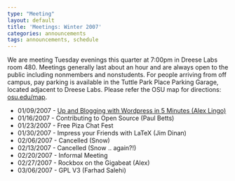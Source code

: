 ```yaml
---
type: "Meeting"
layout: default
title: 'Meetings: Winter 2007'
categories: announcements
tags: announcements, schedule
---
```

We are meeting Tuesday evenings this quarter at 7:00pm in Dreese Labs room 480.
Meetings generally last about an hour and are always open to the public
including nonmembers and nonstudents. For people arriving from off campus, pay
parking is available in the Tuttle Park Place Parking Garage, located adjacent
to Dreese Labs. Please refer the OSU map for directions: [osu.edu/map](http://www.osu.edu/map/).

- 01/09/2007 - [Up and Blogging with Wordpress in 5 Minutes (Alex Lingo)](/announcements/2007/01/08/up-and-blogging-with-wordpress-in-5-minutes/)
- 01/16/2007 - Contributing to Open Source (Paul Betts)
- 01/23/2007 - Free Piza Chat Fest
- 01/30/2007 - Impress your Friends with LaTeX (Jim Dinan)
- 02/06/2007 - Cancelled (Snow)
- 02/13/2007 - Cancelled (Snow .. again?!)
- 02/20/2007 - Informal Meeting
- 02/27/2007 - Rockbox on the Gigabeat (Alex)
- 03/06/2007 - GPL V3 (Farhad Salehi)
